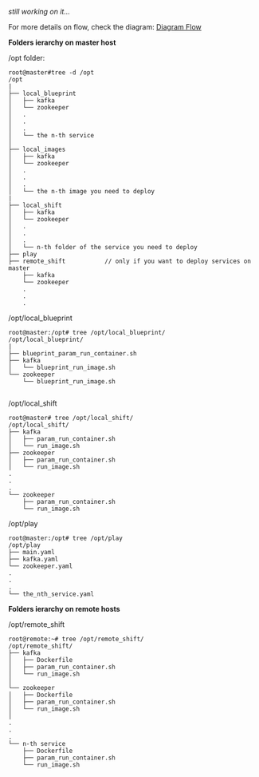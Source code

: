 <i> still working on it... </i>

For more details on flow, check the diagram: [Diagram Flow](https://github.com/LorenvXn/mu3/blob/master/flow.txt) 

<b> Folders ierarchy on master host </b>

/opt folder:
```
root@master#tree -d /opt
/opt
|
├── local_blueprint
│   ├── kafka
│   └── zookeeper
│   .
│   .
│   .
│   └── the n-th service 
│
├── local_images
│   ├── kafka
│   └── zookeeper
│   .
│   .
│   .
│   └── the n-th image you need to deploy
|
├── local_shift
│   ├── kafka
│   └── zookeeper
│   .
│   .
│   .
│   └── n-th folder of the service you need to deploy
├── play
├── remote_shift           // only if you want to deploy services on master 
    ├── kafka
    └── zookeeper
    .
    .
    .
```

/opt/local_blueprint

```
root@master:/opt# tree /opt/local_blueprint/
/opt/local_blueprint/
|
├── blueprint_param_run_container.sh
├── kafka
│   └── blueprint_run_image.sh
└── zookeeper
    └── blueprint_run_image.sh


```

/opt/local_shift

```
root@master# tree /opt/local_shift/
/opt/local_shift/
├── kafka
│   ├── param_run_container.sh
│   └── run_image.sh
├── zookeeper
│   ├── param_run_container.sh
│   └── run_image.sh
.
.
.
└── zookeeper
    ├── param_run_container.sh
    └── run_image.sh

```

/opt/play

```
root@master:/opt# tree /opt/play
/opt/play
├── main.yaml
├── kafka.yaml
└── zookeeper.yaml
.
.
.
└── the_nth_service.yaml

```

<b> Folders ierarchy on remote hosts </b>


/opt/remote_shift
```
root@remote:~# tree /opt/remote_shift/
/opt/remote_shift/
├── kafka
│   ├── Dockerfile
│   ├── param_run_container.sh
│   └── run_image.sh
│ 
└── zookeeper
│   ├── Dockerfile
│   ├── param_run_container.sh
│   └── run_image.sh
│
.
.
.
└── n-th service
    ├── Dockerfile
    ├── param_run_container.sh
    └── run_image.sh

```





